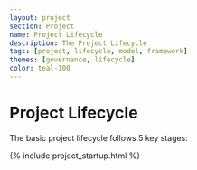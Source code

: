 ```yaml
---
layout: project
section: Project
name: Project Lifecycle
description: The Project Lifecycle
tags: [project, lifecycle, model, framework]
themes: [governance, lifecycle]
color: teal-100
---
```


# Project Lifecycle

The basic project lifecycle follows 5 key stages:

{% include project_startup.html %}
